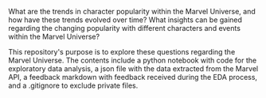 What are the trends in character popularity within the Marvel Universe, and how have these trends evolved over time? What insights can be gained regarding the changing popularity with different characters and events within the Marvel Universe?

This repository's purpose is to explore these questions regarding the Marvel Universe. The contents include a python notebook with code for the exploratory data analysis, a json file with the data extracted from the Marvel API, a feedback markdown with feedback received during the EDA process, and a .gitignore to exclude private files.

